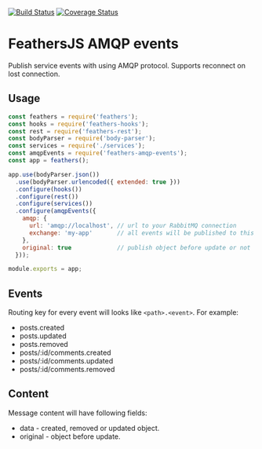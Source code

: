 [![Build Status](https://travis-ci.org/kozzztya/feathers-amqp-events.svg?branch=master)](https://travis-ci.org/kozzztya/feathers-amqp-events)
[![Coverage Status](https://coveralls.io/repos/github/kozzztya/feathers-amqp-events/badge.svg?branch=master)](https://coveralls.io/github/kozzztya/feathers-amqp-events?branch=master)

# FeathersJS AMQP events

Publish service events with using AMQP protocol.
Supports reconnect on lost connection.

## Usage

```js
const feathers = require('feathers');
const hooks = require('feathers-hooks');
const rest = require('feathers-rest');
const bodyParser = require('body-parser');
const services = require('./services');
const amqpEvents = require('feathers-amqp-events');
const app = feathers();

app.use(bodyParser.json())
  .use(bodyParser.urlencoded({ extended: true }))
  .configure(hooks())
  .configure(rest())
  .configure(services())
  .configure(amqpEvents({
    amqp: {
      url: 'amqp://localhost', // url to your RabbitMQ connection
      exchange: 'my-app'       // all events will be published to this exchange
    },
    original: true             // publish object before update or not
  }));

module.exports = app;
```

## Events

Routing key for every event will looks like `<path>.<event>`. For example:

- posts.created
- posts.updated
- posts.removed
- posts/:id/comments.created
- posts/:id/comments.updated
- posts/:id/comments.removed

## Content

Message content will have following fields:

- data - created, removed or updated object. 
- original - object before update.
